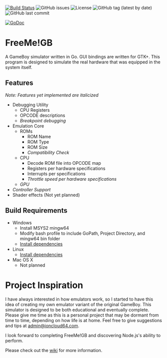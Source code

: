 [![Build Status](https://travis-ci.com/ioncloud64/freemegb.svg?branch=lang%2Fgo)](https://travis-ci.com/ioncloud64/freemegb)
![GitHub issues](https://img.shields.io/github/issues-raw/ioncloud64/freemegb)
![License](https://img.shields.io/github/license/ioncloud64/freemegb)
![GitHub tag (latest by date)](https://img.shields.io/github/v/tag/ioncloud64/freemegb)
![GitHub last commit](https://img.shields.io/github/last-commit/ioncloud64/freemegb)

[![GoDoc](https://godoc.org/github.com/ioncloud64/freemegb?status.svg)](https://godoc.org/github.com/ioncloud64/freemegb)

# FreeMe!GB
A GameBoy simulator written in Go. GUI bindings are written for GTK+. This program is designed to simulate the real hardware that was equipped in the system itself.

## Features
*Note: Features yet implemented are italicized*
* Debugging Utility
  - CPU Registers
  - OPCODE descriptions
  - *Breakpoint debugging*
* Emulation Core
  - ROMs
    + ROM Name
    + ROM Type
    + ROM Size
    + *Compatibility Check*
  - CPU
    + Decode ROM file into OPCODE map
    + Registers per hardware specifications
    + Interrupts per specifications
    + *Throttle speed per hardware specifications*
  - *GPU*
* *Controller Support*
* Shader effects (Not yet planned)

## Build Requirements
* Windows
  - Install MSYS2 mingw64
  - Modify bash profile to include GoPath, Project Directory, and mingw64 bin folder
  - [Install dependencies](https://github.com/gotk3/gotk3/wiki)
* Linux
  - [Install dependencies](https://github.com/gotk3/gotk3/wiki)
* Mac OS X
  - Not planned

# Project Inspiration
I have always interested in how emulators work, so I started to have this idea of creating my own emulator variant of the original GameBoy. This simulator is designed to be both educational and eventually complete. Please give me time as this is a personal project that may be dormant from time to time, depending on how life is at home. Feel free to give suggestions and tips at admin@ioncloud64.com.

I look forward to completing FreeMe!GB and discovering Node.js's ability to perform.

Please check out the [wiki](https://github.com/ioncloud64/freemegb/wiki) for more information.
